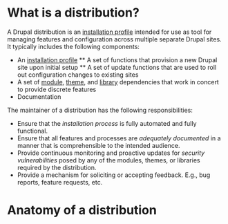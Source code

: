 # What is a distribution?

A Drupal distribution is an [installation profile](https://www.drupal.org/developing/distributions) intended for use as tool for managing features and configuration across multiple separate Drupal sites. It typically includes the following components:

* An [installation profile](https://www.drupal.org/developing/distributions)
** A set of functions that provision a new Drupal site upon initial setup
** A set of update functions that are used to roll out configuration changes to existing sites
* A set of [module](https://www.drupal.org/glossary#module), [theme](https://www.drupal.org/glossary#theme), and [library](https://www.drupal.org/glossary#library) dependencies that work in concert to provide discrete features
* Documentation

The maintainer of a distribution has the following responsibilities: 

* Ensure that the _installation process_ is fully automated and fully functional.
* Ensure that all features and processes are _adequately documented_ in a manner that is comprehensible to the intended audience.
* Provide continuous monitoring and proactive updates for _security vulnerabilities_ posed by any of the modules, themes, or libraries required by the distribution.
* Provide a mechanism for soliciting or accepting feedback. E.g., bug reports, feature requests, etc.


# Anatomy of a distribution

